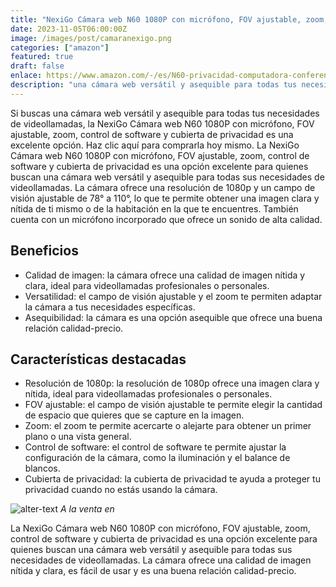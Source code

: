 ```yaml
---
title: "NexiGo Cámara web N60 1080P con micrófono, FOV ajustable, zoom, control de software y cubierta de privacidad"
date: 2023-11-05T06:00:00Z
image: /images/post/camaranexigo.png
categories: ["amazon"]
featured: true
draft: false
enlace: https://www.amazon.com/-/es/N60-privacidad-computadora-conferencias-videollamadas/dp/B088TSR6YJ/ref=sr_1_1?refinements=p_n_deal_type%3A23566064011&rnid=23566063011&s=computers-intl-ship&sr=1-1&th=1
description: "una cámara web versátil y asequible para todas tus necesidades de videollamadas"
---
```


Si buscas una cámara web versátil y asequible para todas tus necesidades de videollamadas, la NexiGo Cámara web N60 1080P con micrófono, FOV ajustable, zoom, control de software y cubierta de privacidad es una excelente opción. Haz clic aquí para comprarla hoy mismo.
La NexiGo Cámara web N60 1080P con micrófono, FOV ajustable, zoom, control de software y cubierta de privacidad es una opción excelente para quienes buscan una cámara web versátil y asequible para todas sus necesidades de videollamadas. La cámara ofrece una resolución de 1080p y un campo de visión ajustable de 78° a 110°, lo que te permite obtener una imagen clara y nítida de ti mismo o de la habitación en la que te encuentres. También cuenta con un micrófono incorporado que ofrece un sonido de alta calidad.

## Beneficios

- Calidad de imagen: la cámara ofrece una calidad de imagen nítida y clara, ideal para videollamadas profesionales o personales.
- Versatilidad: el campo de visión ajustable y el zoom te permiten adaptar la cámara a tus necesidades específicas.
- Asequibilidad: la cámara es una opción asequible que ofrece una buena relación calidad-precio.

## Características destacadas

- Resolución de 1080p: la resolución de 1080p ofrece una imagen clara y nítida, ideal para videollamadas profesionales o personales.
- FOV ajustable: el campo de visión ajustable te permite elegir la cantidad de espacio que quieres que se capture en la imagen.
- Zoom: el zoom te permite acercarte o alejarte para obtener un primer plano o una vista general.
- Control de software: el control de software te permite ajustar la configuración de la cámara, como la iluminación y el balance de blancos.
- Cubierta de privacidad: la cubierta de privacidad te ayuda a proteger tu privacidad cuando no estás usando la cámara.

![alter-text](/images/post/amazon.png)
*A la venta en*

La NexiGo Cámara web N60 1080P con micrófono, FOV ajustable, zoom, control de software y cubierta de privacidad es una opción excelente para quienes buscan una cámara web versátil y asequible para todas sus necesidades de videollamadas. La cámara ofrece una calidad de imagen nítida y clara, es fácil de usar y es una buena relación calidad-precio.